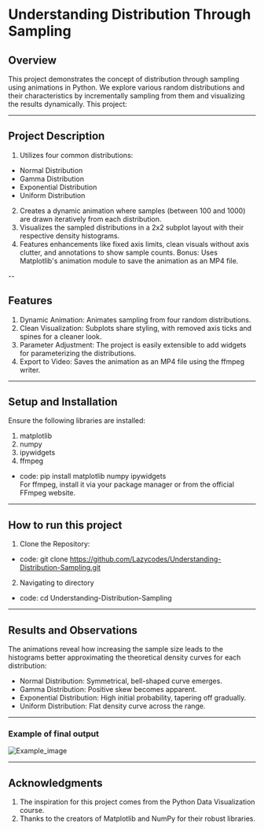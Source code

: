 # Understanding Distribution Through Sampling

## Overview

This project demonstrates the concept of distribution through sampling using animations in Python. We explore various random distributions and their characteristics by incrementally sampling from them and visualizing the results dynamically.
This project:

---

## Project Description

1. Utilizes four common distributions:
 - Normal Distribution
 - Gamma Distribution
 - Exponential Distribution
 - Uniform Distribution
2. Creates a dynamic animation where samples (between 100 and 1000) are drawn iteratively from each distribution.
3. Visualizes the sampled distributions in a 2x2 subplot layout with their respective density histograms.
4. Features enhancements like fixed axis limits, clean visuals without axis clutter, and annotations to show sample counts.
Bonus: Uses Matplotlib's animation module to save the animation as an MP4 file.

--

## Features
1. Dynamic Animation: Animates sampling from four random distributions.
2. Clean Visualization: Subplots share styling, with removed axis ticks and spines for a cleaner look.
3. Parameter Adjustment: The project is easily extensible to add widgets for parameterizing the distributions.
4. Export to Video: Saves the animation as an MP4 file using the ffmpeg writer.

---

## Setup and Installation

Ensure the following libraries are installed:
1. matplotlib
2. numpy
3. ipywidgets
4. ffmpeg
- code: pip install matplotlib numpy ipywidgets  
For ffmpeg, install it via your package manager or from the official FFmpeg website.

---

## How to run this project

1. Clone the Repository:
- code: git clone https://github.com/Lazycodes/Understanding-Distribution-Sampling.git
 
2. Navigating to directory
- code: cd Understanding-Distribution-Sampling

---

## Results and Observations
The animations reveal how increasing the sample size leads to the histograms better approximating the theoretical density curves for each distribution:
  - Normal Distribution: Symmetrical, bell-shaped curve emerges.
  - Gamma Distribution: Positive skew becomes apparent.
  - Exponential Distribution: High initial probability, tapering off gradually.
  - Uniform Distribution: Flat density curve across the range.
---
### Example of final output
![Example_image](https://github.com/Lazycodes/Understanding_Distribution_Through_Sampling/blob/main/Screenshot%202024-11-22%20at%2020.26.07.png)

---

## Acknowledgments
1. The inspiration for this project comes from the Python Data Visualization course.
2. Thanks to the creators of Matplotlib and NumPy for their robust libraries.
